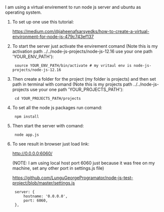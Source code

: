 I am using a virtual envirement to run node js server and ubuntu as operating system.

1. To set up one use this tutorial:
    
    https://medium.com/@jaheenafsarsyedks/how-to-create-a-virtual-environment-for-node-js-479c743ef137

2. To start the server just activate the envirement comand (Note this is my activation path ../../node-js-projects/node-js-12.16 use your one path 'YOUR_ENV_PATH'):

        source YOUR_ENV_PATH/bin/activate # my vritaul env is node-js-projects/node-js-12.16
    
3. Then create a folder for the project (my folder is projects) and then set path in terminal with comand (Note this is my projects path ../../node-js-projects use your one path 'YOUR_PROJECTS_PATH'):

        cd YOUR_PROJECTS_PATH/projects   
     
4. To set all the node js packages run comand:

        npm install
   
5. Then start the server with comand:

        node app.js
      
6. To see result in browser just load link:

     http://0.0.0.0:6060/

    (NOTE: I am using local host port 6060 just because it was free on my machine, set any other port in settings.js file)

    https://github.com/LunguGeorgeProgramator/node-js-test-project/blob/master/settings.js
    
        server: {
            hostname: '0.0.0.0',
            port: 6060,
        },
    
   
    
      
  
  
